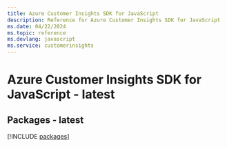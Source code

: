 ```yaml
---
title: Azure Customer Insights SDK for JavaScript
description: Reference for Azure Customer Insights SDK for JavaScript
ms.date: 04/22/2024
ms.topic: reference
ms.devlang: javascript
ms.service: customerinsights
---
```

# Azure Customer Insights SDK for JavaScript - latest
## Packages - latest
[!INCLUDE [packages](customer-insights-index.md)]